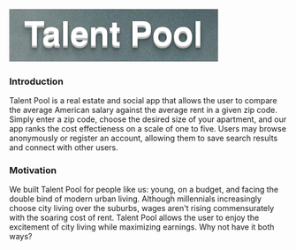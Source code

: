 <img src="tp1.png" height="75%" width="75%">

### Introduction
Talent Pool is a real estate and social app that allows the user to compare the average American salary against the average rent in a given zip code. Simply enter a zip code, choose the desired size of your apartment, and our app ranks the cost effectieness on a scale of one to five. Users may browse anonymously or register an account, allowing them to save search results and connect with other users.

### Motivation
We built Talent Pool for people like us: young, on a budget, and facing the double bind of modern urban living. Although millennials increasingly choose city living over the suburbs, wages aren't rising commensurately with the soaring cost of rent. Talent Pool allows the user to enjoy the excitement of city living while maximizing earnings. Why not have it both ways?
